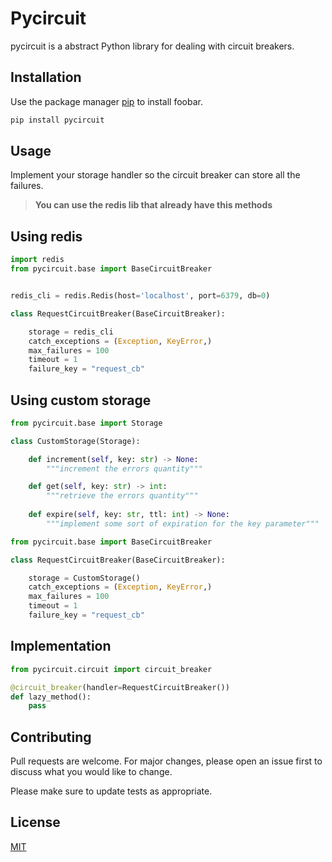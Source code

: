 # Pycircuit

pycircuit is a abstract Python library for dealing with circuit breakers.

## Installation

Use the package manager [pip](https://pip.pypa.io/en/stable/) to install foobar.

```bash
pip install pycircuit
```

## Usage

Implement your storage handler so the circuit breaker can store
all the failures.

> **You can use the redis lib that already have this methods**

## Using redis

```python
import redis
from pycircuit.base import BaseCircuitBreaker


redis_cli = redis.Redis(host='localhost', port=6379, db=0)

class RequestCircuitBreaker(BaseCircuitBreaker):

    storage = redis_cli
    catch_exceptions = (Exception, KeyError,)
    max_failures = 100
    timeout = 1
    failure_key = "request_cb"
```


## Using custom storage

```python
from pycircuit.base import Storage

class CustomStorage(Storage):

    def increment(self, key: str) -> None:
        """increment the errors quantity"""

    def get(self, key: str) -> int:
        """retrieve the errors quantity"""
    
    def expire(self, key: str, ttl: int) -> None:
        """implement some sort of expiration for the key parameter"""
```

```python
from pycircuit.base import BaseCircuitBreaker

class RequestCircuitBreaker(BaseCircuitBreaker):

    storage = CustomStorage()
    catch_exceptions = (Exception, KeyError,)
    max_failures = 100
    timeout = 1
    failure_key = "request_cb"
```

## Implementation

```python
from pycircuit.circuit import circuit_breaker

@circuit_breaker(handler=RequestCircuitBreaker())
def lazy_method():
    pass
```

## Contributing
Pull requests are welcome. For major changes, please open an issue first to discuss what you would like to change.

Please make sure to update tests as appropriate.

## License
[MIT](https://github.com/rafa-acioly/pycircuit/LICENSE)
